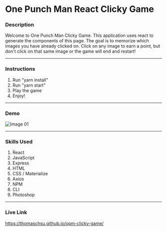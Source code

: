 # One Punch Man React Clicky Game

### Description
Welcome to One Punch Man Clicky Game. This application uses react to generate the components of this page. The goal is to memorize which images you have already clicked on. Click on any image to earn a point, but don't click on that same image or the game will end and restart!

- - -

### Instructions

1. Run "yarn install"
2. Run "yarn start"
3. Play the game
4. Enjoy!

- - -

### Demo

![Image 01](/images/image01.gif)

- - -

### Skills Used
1. React
2. JavaScript
3. Express
4. HTML
5. CSS / Materialize
6. Axios
7. NPM
8. CLI
9. Photoshop

- - - 
### Live Link
https://thomaschsu.github.io/opm-clicky-game/
